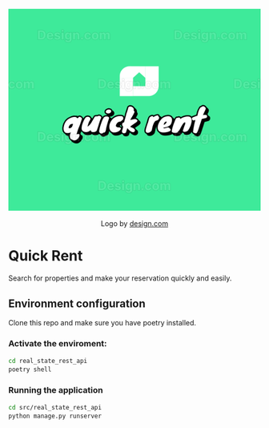 <p align="center">
  <img src="./assets/quick_rent_logo.png" alt="Alt Text">
</p>
<p align="center">Logo by <a href="https://design.com">design.com</a></p>

# Quick Rent

Search for properties and make your reservation quickly and easily.


## Environment configuration
Clone this repo and make sure you have poetry installed.

### Activate the enviroment:
```bash
cd real_state_rest_api
poetry shell
```
### Running the application

```bash
cd src/real_state_rest_api
python manage.py runserver
```